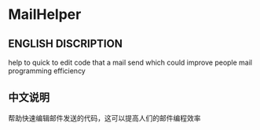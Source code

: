 # MailHelper
## ENGLISH DISCRIPTION
help to quick to edit code that a mail send which could improve people mail programming efficiency

## 中文说明
帮助快速编辑邮件发送的代码，这可以提高人们的邮件编程效率
